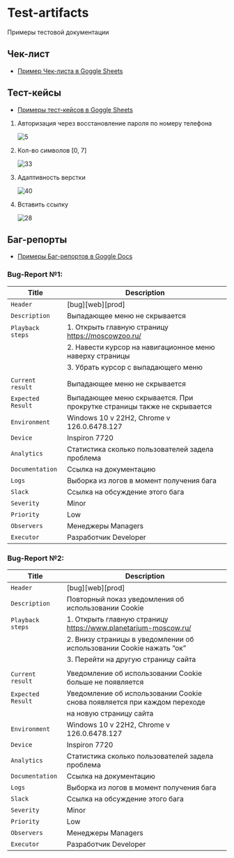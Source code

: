 # Test-artifacts
Примеры тестовой документации 
## Чек-лист
- [Пример Чек-листа в Goggle Sheets](https://docs.google.com/spreadsheets/d/1JJQGbJL0nIcVcemTYnboXhoQi3G_GIfLmwKp-lqs7FQ/edit?usp=sharing)

## Тест-кейсы
- [Примеры тест-кейсов в Goggle Sheets](https://docs.google.com/spreadsheets/d/1dCS7DKHgZDOMgs68lynFhDm6U5dj5MN4LpmnOtX-7kw/edit?usp=sharing)

1. Авторизация через восстановление пароля по номеру телефона

    ![5](https://github.com/aolesik/Test-artifacts/assets/125824182/a164329e-8c55-4c79-b183-93e9c7baf79e)

2. Кол-во символов [0, 7]

    ![33](https://github.com/aolesik/Test-artifacts/assets/125824182/86a13be4-4dd8-418c-8f7d-3bdb59e33ae5)

3. Адаптивность верстки

    ![40](https://github.com/aolesik/Test-artifacts/assets/125824182/0de2c1bc-98ef-4cbf-8996-0ce9d56070fb)

4. Вставить ссылку
    
    ![28](https://github.com/aolesik/Test-artifacts/assets/125824182/3f862c8f-6f76-4d92-9824-c8a8c49f6ad1)
   
## Баг-репорты
- [Примеры Баг-репортов в Goggle Docs](https://docs.google.com/document/d/1Dgv5WmuxOD4z8S1W7gXs9yem7yGqmjkX8a_v2n1J-ks/edit?usp=sharing)

### Bug-Report №1:

| Title             | Description                                                                |
| ----------------- |----------------------------------------------------------------------------|
| `Header`          | [bug][web][prod]                                                           |
| `Description`     | Выпадающее меню не скрывается                                              |
| `Playback steps`  |   1. Открыть главную страницу  https://moscowzoo.ru/                       |
|                   |   2. Навести курсор на навигационное меню наверху страницы                 |
|                   |   3. Убрать курсор с выпадающего меню                                      |
|                   |                                                                            |
| `Current result`  | Выпадающее меню не скрывается                                              |
| `Expected Result` | Выпадающее меню скрывается. При прокрутке страницы также не скрывается     |
| `Environment`     | Windows 10 v 22H2, Chrome v 126.0.6478.127                                 |
| `Device`          | Inspiron 7720                                                              |
| `Analytics`       | Статистика сколько пользователей задела проблема                           |
| `Documentation`   | Ссылка на документацию                                                     |
| `Logs`            | Выборка из логов в момент получения бага                                   |
| `Slack`           | Ссылка на обсуждение этого бага                                            |
| `Severity`        | Minor                                                                      |
| `Priority`        | Low                                                                        |
| `Observers`       | Менеджеры Managers                                                         |
| `Executor`        | Разработчик Developer                                                      |

### Bug-Report №2:

| Title             | Description                                                                |
| ----------------- |----------------------------------------------------------------------------|
| `Header`          | [bug][web][prod]                                                           |
| `Description`     | Повторный показ уведомления об использовании Cookie                        |
| `Playback steps`  |   1. Открыть главную страницу https://www.planetarium-moscow.ru/           |
|                   |   2. Внизу страницы в  уведомлении об использовании Cookie нажать “ок”     |
|                   |   3. Перейти на другую страницу сайта                                      |
|                   |                                                                            |
| `Current result`  | Уведомление об использовании Cookie больше не появляется                   |
| `Expected Result` | Уведомление об использовании Cookie снова появляется при каждом переходе   |
|                   | на новую страницу сайта                                                    |
| `Environment`     | Windows 10 v 22H2, Chrome v 126.0.6478.127                                 |
| `Device`          | Inspiron 7720                                                              |
| `Analytics`       | Статистика сколько пользователей задела проблема                           |
| `Documentation`   | Ссылка на документацию                                                     |
| `Logs`            | Выборка из логов в момент получения бага                                   |
| `Slack`           | Ссылка на обсуждение этого бага                                            |
| `Severity`        | Minor                                                                      |
| `Priority`        | Low                                                                        |
| `Observers`       | Менеджеры Managers                                                         |
| `Executor`        | Разработчик Developer                                                      |
